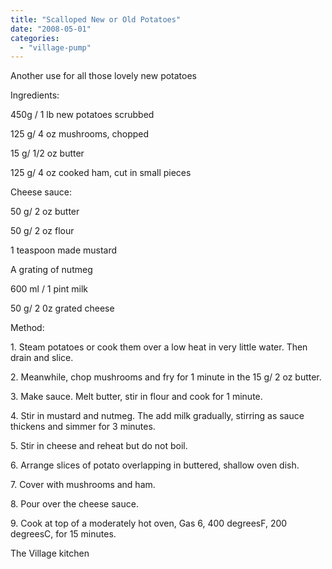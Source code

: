 ```yaml
---
title: "Scalloped New or Old Potatoes"
date: "2008-05-01"
categories: 
  - "village-pump"
---
```


Another use for all those lovely new potatoes

Ingredients:

450g / 1 lb new potatoes scrubbed

125 g/ 4 oz mushrooms, chopped

15 g/ 1/2 oz butter

125 g/ 4 oz cooked ham, cut in small pieces

Cheese sauce:

50 g/ 2 oz butter

50 g/ 2 oz flour

1 teaspoon made mustard

A grating of nutmeg

600 ml / 1 pint milk

50 g/ 2 0z grated cheese

Method:

1\. Steam potatoes or cook them over a low heat in very little water. Then drain and slice.

2\. Meanwhile, chop mushrooms and fry for 1 minute in the 15 g/ 2 oz butter.

3\. Make sauce. Melt butter, stir in flour and cook for 1 minute.

4\. Stir in mustard and nutmeg. The add milk gradually, stirring as sauce thickens and simmer for 3 minutes.

5\. Stir in cheese and reheat but do not boil.

6\. Arrange slices of potato overlapping in buttered, shallow oven dish.

7\. Cover with mushrooms and ham.

8\. Pour over the cheese sauce.

9\. Cook at top of a moderately hot oven, Gas 6, 400 degreesF, 200 degreesC, for 15 minutes.

The Village kitchen
